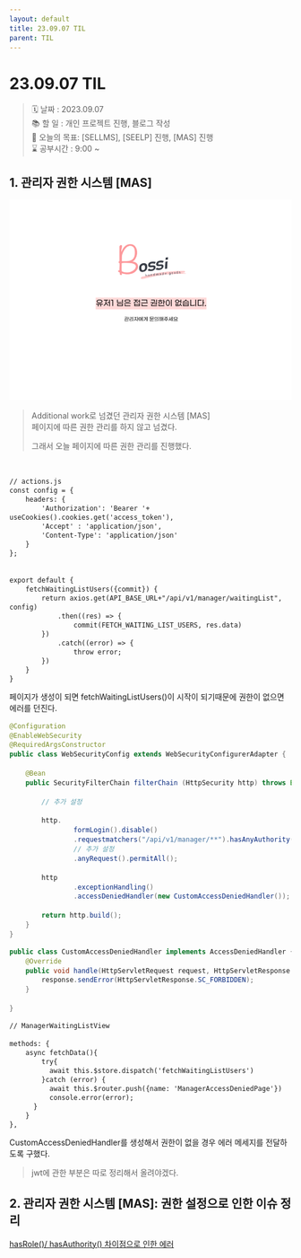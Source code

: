 ```yaml
---
layout: default
title: 23.09.07 TIL
parent: TIL
---
```


# 23.09.07 TIL


>🗓 날짜 : 2023.09.07   
> 📚 할 일 : 개인 프로젝트 진행, 블로그 작성  
> 📝 오늘의 목표:  [SELLMS], [SEELP] 진행, [MAS] 진행  
> ⌛ 공부시간 : 9:00 ~  




## 1. 관리자 권한 시스템  [MAS]  

![denied-image.png](/assets/images/TIL/project/0907/denied-image.png)  

> Additional work로 넘겼던 관리자 권한 시스템 [MAS]  
> 페이지에 따른 권한 관리를 하지 않고 넘겼다.  
>   
> 그래서 오늘 페이지에 따른 권한 관리를 진행했다.  

&nbsp;
  

```vue
// actions.js
const config = {
    headers: {
        'Authorization': 'Bearer '+ useCookies().cookies.get('access_token'),
        'Accept' : 'application/json',
        'Content-Type': 'application/json'
    }
};


export default {
    fetchWaitingListUsers({commit}) {
        return axios.get(API_BASE_URL+"/api/v1/manager/waitingList", config)
            .then((res) => {
                commit(FETCH_WAITING_LIST_USERS, res.data)
        })
            .catch((error) => {
                throw error;
        })
    }
}
```
  
페이지가 생성이 되면 fetchWaitingListUsers()이 시작이 되기때문에 권한이 없으면 에러를 던진다.  


```java  
@Configuration
@EnableWebSecurity
@RequiredArgsConstructor
public class WebSecurityConfig extends WebSecurityConfigurerAdapter {

    @Bean
    public SecurityFilterChain filterChain (HttpSecurity http) throws Exception {
        
        // 추가 설정
        
        http.
                formLogin().disable()
                .requestmatchers("/api/v1/manager/**").hasAnyAuthority("ADMIN")
                // 추가 설정
                .anyRequest().permitAll();

        http
                .exceptionHandling()
                .accessDeniedHandler(new CustomAccessDeniedHandler());
        
        return http.build();
    }
}
```  
  
```java
public class CustomAccessDeniedHandler implements AccessDeniedHandler {
    @Override
    public void handle(HttpServletRequest request, HttpServletResponse response, AccessDeniedException accessDeniedException) throws IOException, ServletException {
        response.sendError(HttpServletResponse.SC_FORBIDDEN);
    }

}
```  

```vue
// ManagerWaitingListView

methods: {
    async fetchData(){
        try{
          await this.$store.dispatch('fetchWaitingListUsers')
        }catch (error) {
          await this.$router.push({name: 'ManagerAccessDeniedPage'})
          console.error(error);
      }
    }
},
```  


CustomAccessDeniedHandler를 생성해서 권한이 없을 경우 에러 메세지를 전달하도록 구했다.  

> jwt에 관한 부분은 따로 정리해서 올려야겠다.  
  

## 2. 관리자 권한 시스템 [MAS]: 권한 설정으로 인한 이슈 정리  
  
[hasRole()/ hasAuthority() 차이점으로 인한 에러](https://areuma.github.io/docs/Issue/issue4/)
